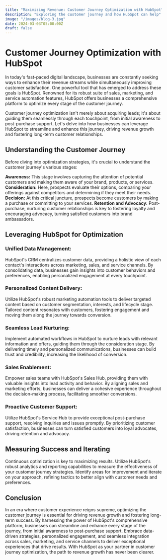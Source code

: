 ```yaml
---
title: "Maximizing Revenue: Customer Journey Optimization with HubSpot"
description: "Exploring the customer journey and how HubSpot can help"
image: "/images/blog-3.jpg"
date: 2024-03-03T05:00:00Z
draft: false
---
```


# Customer Journey Optimization with HubSpot

In today's fast-paced digital landscape, businesses are constantly seeking ways to enhance their revenue streams while simultaneously improving customer satisfaction. One powerful tool that has emerged to address these goals is HubSpot. Renowned for its robust suite of sales, marketing, and service automation features, HubSpot offers businesses a comprehensive platform to optimize every stage of the customer journey.

Customer journey optimization isn't merely about acquiring leads; it's about guiding them seamlessly through each touchpoint, from initial awareness to post-purchase support. Let's delve into how businesses can leverage HubSpot to streamline and enhance this journey, driving revenue growth and fostering long-term customer relationships.

## Understanding the Customer Journey

Before diving into optimization strategies, it's crucial to understand the customer journey's various stages:

**Awareness:** This stage involves capturing the attention of potential customers and making them aware of your brand, products, or services.
**Consideration:** Here, prospects evaluate their options, comparing your offerings against competitors and determining if they meet their needs.
**Decision:** At this critical juncture, prospects become customers by making a purchase or committing to your services.
**Retention and Advocacy:** Post-purchase, nurturing customer relationships is key to fostering loyalty and encouraging advocacy, turning satisfied customers into brand ambassadors.

## Leveraging HubSpot for Optimization

### Unified Data Management:

HubSpot's CRM centralizes customer data, providing a holistic view of each contact's interactions across marketing, sales, and service channels. By consolidating data, businesses gain insights into customer behaviors and preferences, enabling personalized engagement at every touchpoint.

### Personalized Content Delivery:

Utilize HubSpot's robust marketing automation tools to deliver targeted content based on customer segmentation, interests, and lifecycle stage. Tailored content resonates with customers, fostering engagement and moving them along the journey towards conversion.

### Seamless Lead Nurturing:

Implement automated workflows in HubSpot to nurture leads with relevant information and offers, guiding them through the consideration stage. By delivering timely and personalized communications, businesses can build trust and credibility, increasing the likelihood of conversion.

### Sales Enablement:

Empower sales teams with HubSpot's Sales Hub, providing them with valuable insights into lead activity and behavior. By aligning sales and marketing efforts, businesses can deliver a cohesive experience throughout the decision-making process, facilitating smoother conversions.

### Proactive Customer Support:

Utilize HubSpot's Service Hub to provide exceptional post-purchase support, resolving inquiries and issues promptly. By prioritizing customer satisfaction, businesses can turn satisfied customers into loyal advocates, driving retention and advocacy.

## Measuring Success and Iterating

Continuous optimization is key to maximizing results. Utilize HubSpot's robust analytics and reporting capabilities to measure the effectiveness of your customer journey strategies. Identify areas for improvement and iterate on your approach, refining tactics to better align with customer needs and preferences.

## Conclusion

In an era where customer experience reigns supreme, optimizing the customer journey is essential for driving revenue growth and fostering long-term success. By harnessing the power of HubSpot's comprehensive platform, businesses can streamline and enhance every stage of the journey, from initial awareness to post-purchase support. Embrace data-driven strategies, personalized engagement, and seamless integration across sales, marketing, and service channels to deliver exceptional experiences that drive results. With HubSpot as your partner in customer journey optimization, the path to revenue growth has never been clearer.
